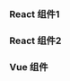 <!-- ---
author: "DapanDocs"
contributors: ["ixahmedxi"]
--- -->

### React 组件1

<div ref="button1" />

### React 组件2
<div ref="button2" />


### Vue 组件
<VueClickButton />

<Gitalk />

<script setup>
import { ref } from 'vue'
import renderReact from '@components/react/renderReact'
import ClickButton from '@components/react/ClickButton'
import VueClickButton from '@components/vue/ClickButton/index.vue'

const button1 = ref(null)
const button2 = ref(null)
renderReact(ClickButton, button1)
renderReact(ClickButton, button2)
</script>
